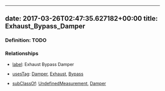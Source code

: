 
---
date: 2017-03-26T02:47:35.627182+00:00
title: Exhaust_Bypass_Damper
---
### Definition: TODO

### Relationships

* [label](http://www.w3.org/2000/01/rdf-schema#label): Exhaust Bypass Damper

* [usesTag](https://brickschema.org/schema/1.0/BrickFrame#usesTag): [Damper](https://brickschema.org/schema/1.0/BrickTag#Damper), [Exhaust](https://brickschema.org/schema/1.0/BrickTag#Exhaust), [Bypass](https://brickschema.org/schema/1.0/BrickTag#Bypass)

* [subClassOf](http://www.w3.org/2000/01/rdf-schema#subClassOf): [UndefinedMeasurement](https://brickschema.org/schema/1.0/Brick#UndefinedMeasurement), [Damper](https://brickschema.org/schema/1.0/Brick#Damper)
